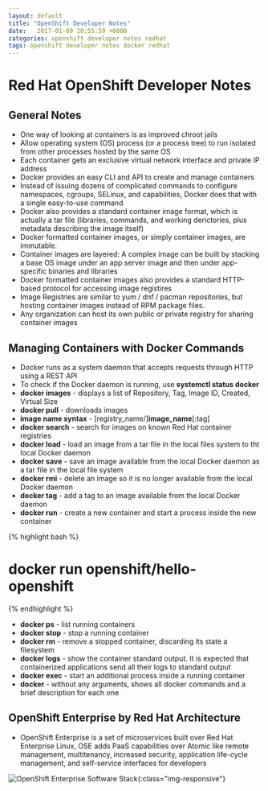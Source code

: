 ```yaml
---
layout: default
title: "OpenShift Developer Notes"
date:   2017-01-09 10:55:59 +0000
categories: openshift developer notes redhat
tags: openshift developer notes docker redhat
---
```

# Red Hat OpenShift Developer Notes

## General Notes

- One way of looking at containers is as improved chroot jails
- Allow operating system (OS) process (or a process tree) to run isolated from other processes hosted by the same OS
- Each container gets an exclusive virtual network interface and private IP address
- Docker provides an easy CLI and API to create and manage containers
- Instead of issuing dozens of complicated commands to configure namespaces, cgroups, SELinux, and capabilities, Docker does that with a single easy-to-use command
- Docker also provides a standard container image format, which is actually a tar file (libraries, commands, and working derictories, plus metadata describing the image itself)
- Docker formatted container images, or simply container images, are immutable.
- Container images are layered:  A complex image can be built by stacking a base OS image under an app server image and then under app-specific binaries and libraries
- Docker formatted container images also provides a standard HTTP-based protocol for accessing image registires
- Image Registries are similar to yum / dnf / pacman repositories, but hosting container images instead of RPM package files.
- Any organization can host its own public or private registry for sharing container images

## Managing Containers with Docker Commands

- Docker runs as a system daemon that accepts requests through HTTP using a REST API
- To check if the Docker daemon is running, use **systemctl status docker**
- **docker images** - displays a list of Repository, Tag, Image ID, Created, Virtual Size
- **docker pull** - downloads images
- **image name syntax** - [registry_name/]**image_name**[:tag]
- **docker search** - search for images on known Red Hat container registries
- **docker load** - load an image from a tar file in the local files system to tht local Docker daemon
- **docker save** - save an image available from the local Docker daemon as a tar file in the local file system
- **docker rmi** - delete an image so it is no longer available from the local Docker daemon
- **docker tag** - add a tag to an image available from the local Docker daemon
- **docker run** - create a new container and start a process inside the new container

{% highlight bash %}
# docker run openshift/hello-openshift
{% endhighlight %}

- **docker ps** - list running containers
- **docker stop** - stop a running container
- **docker rm** - remove a stopped container, discarding its state a filesystem
- **docker logs** - show the container standard output.  It is expected that containerized applications send all their logs to standard output
- **docker exec** - start an additional process inside a running container
- **docker** - without any arguments, shows all docker commands and a brief description for each one

## OpenShift Enterprise by Red Hat Architecture

- OpenShift Enterprise is a set of microservices built over Red Hat Enterprise Linux, OSE adds PaaS capabilities over Atomic like remote management, multitenancy, increased security, application life-cycle management, and self-service interfaces for developers

![OpenShift Enterprise Software Stack](/daubejb/OpenShift_Software_Stack.svg){:class="img-responsive"}





